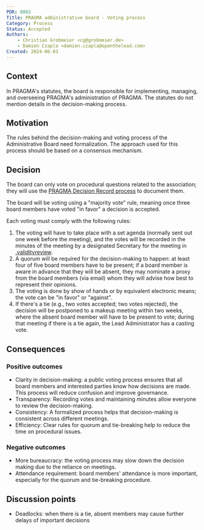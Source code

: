 ```yaml
---
PDR: 0002
Title: PRAGMA administrative board - Voting process 
Category: Process
Status: Accepted 
Authors:
    - Christian Grobmeier <cg@grobmeier.de>
    - Damien Czapla <damien.czapla@openthelead.com>
Created: 2024-06-03
---
```


## Context

In PRAGMA's statutes, the board is responsible for implementing, managing, and overseeing PRAGMA's administration of PRAGMA.
The statutes do not mention details in the decision-making process.

## Motivation

The rules behind the decision-making and voting process of the Administrative Board need formalization.
The approach used for this process should be based on a consensus mechanism.

## Decision

The board can only vote on procedural questions related to the association; they will use the [PRAGMA Decision Record process](../PDR-0001-Process/README.md) to document them.

The board will be voting using a "majority vote" rule, meaning once three board members have voted "in favor" a decision is accepted.

Each voting must comply with the following rules:

1. The voting will have to take place with a set agenda (normally sent out one week before the meeting), and the votes will be recorded in the minutes of the meeting by a designated Secretary for the meeting in [.validityreview][Archive].
2. A quorum will be required for the decision-making to happen: at least four of five board members have to be present; if a board member is aware in advance that they will be absent, they may nominate a proxy from the board members (via email) whom they will advise how best to represent their opinions.
3. The voting is done by show of hands or by equivalent electronic means; the vote can be "in favor" or "against".
4. If there's a tie (e.g., two votes accepted; two votes rejected), the decision will be postponed to a makeup meeting within two weeks, where the absent board member will have to be present to vote; during that meeting if there is a tie again, the Lead Administrator has a casting vote.

## Consequences
### Positive outcomes
- Clarity in decision-making: a public voting process ensures that all board members 
  and interested parties know how decisions are made. 
  This process will reduce confusion and improve governance.
- Transparency: Recording votes and maintaining minutes allow everyone to review the decision-making.
- Consistency: A formalized process helps that decision-making is consistent across different meetings.
- Efficiency: Clear rules for quorum and tie-breaking help to reduce the time on procedural issues.

### Negative outcomes
- More bureaucracy: the voting process may slow down the decision making due to the reliance on meetings.
- Attendance requirement: board members' attendance is more important, especially for the quorum and tie-breaking procedure.

## Discussion points
- Deadlocks: when there is a tie, absent members may cause further delays of important decisions

[Archive]: https://github.com/pragma-org/PDRs/tree/main/.validityreview
